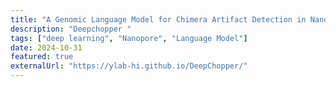 ```yaml
---
title: "A Genomic Language Model for Chimera Artifact Detection in Nanopore Direct RNA Sequencing"
description: "Deepchopper "
tags: ["deep learning", "Nanopore", "Language Model"]
date: 2024-10-31
featured: true
externalUrl: "https://ylab-hi.github.io/DeepChopper/"
---
```

